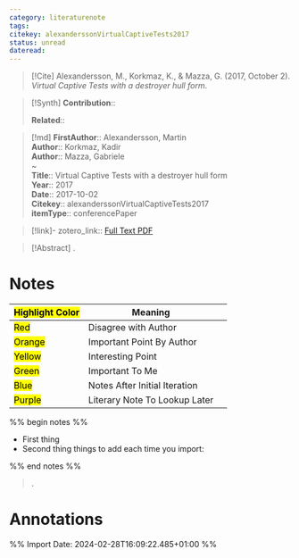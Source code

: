 ```yaml
---
category: literaturenote
tags: 
citekey: alexanderssonVirtualCaptiveTests2017
status: unread
dateread:
---
```


> [!Cite]
> Alexandersson, M., Korkmaz, K., & Mazza, G. (2017, October 2). _Virtual Captive Tests with a destroyer hull form_.

>[!Synth]
>**Contribution**:: 
>
>**Related**:: 
>

>[!md]
> **FirstAuthor**:: Alexandersson, Martin  
> **Author**:: Korkmaz, Kadir  
> **Author**:: Mazza, Gabriele  
~    
> **Title**:: Virtual Captive Tests with a destroyer hull form  
> **Year**:: 2017  
> **Date**:: 2017-10-02  
> **Citekey**:: alexanderssonVirtualCaptiveTests2017  
> **itemType**:: conferencePaper    

> [!link]-
> zotero_link:: [Full Text PDF](zotero://select/library/items/Y35PBJNR)


> [!Abstract]
>.
> 
# Notes

| <mark class="hltr-grey">Highlight Color</mark> | Meaning                       |     |
| ---------------------------------------------- | ----------------------------- | --- |
| <mark class="hltr-red">Red</mark>              | Disagree with Author          |     |
| <mark class="hltr-orange">Orange</mark>        | Important Point By Author     |     |
| <mark class="hltr-yellow">Yellow</mark>        | Interesting Point             |     |
| <mark class="hltr-green">Green</mark>          | Important To Me               |     |
| <mark class="hltr-blue">Blue</mark>            | Notes After Initial Iteration |     |
| <mark class="hltr-purple">Purple</mark>        | Literary Note To Lookup Later |     |

%% begin notes %%
- First thing
- Second thing
things to add each time you import:

%% end notes %%

>.



# Annotations


%% Import Date: 2024-02-28T16:09:22.485+01:00 %%
